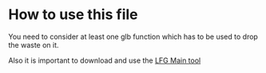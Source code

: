 # How to use this file
You need to consider at least one glb function which has to be used to drop the waste on it.

Also it is important to download and use the [LFG Main tool](https://github.com/AthanasiosPetsanis/LFG)
